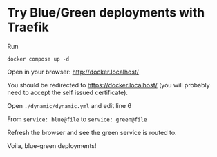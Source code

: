 # Try Blue/Green deployments with Traefik

Run
```shell
docker compose up -d
```

Open in your browser: http://docker.localhost/

You should be redirected to https://docker.localhost/ (you will probably need to accept the self issued certificate).

Open `./dynamic/dynamic.yml` and edit line 6

From `service: blue@file` to `service: green@file`

Refresh the browser and see the green service is routed to.

Voila, blue-green deployments!